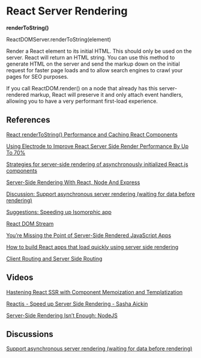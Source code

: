 # React Server Rendering

**renderToString()**

ReactDOMServer.renderToString(element)

Render a React element to its initial HTML. This should only be used on the server. React will return an HTML string. You can use this method to generate HTML on the server and send the markup down on the initial request for faster page loads and to allow search engines to crawl your pages for SEO purposes.

If you call ReactDOM.render() on a node that already has this server-rendered markup, React will preserve it and only attach event handlers, allowing you to have a very performant first-load experience.

## References

[React renderToString() Performance and Caching React Components](https://codedump.io/share/xjW15JpT26nT/1/react-rendertostring-performance-and-caching-react-components)

[Using Electrode to Improve React Server Side Render Performance By Up To 70%](https://medium.com/walmartlabs/using-electrode-to-improve-react-server-side-render-performance-by-up-to-70-e43f9494eb8b#.yfheotwn3)

[Strategies for server-side rendering of asynchronously initialized React.js components](http://stackoverflow.com/questions/25983001/strategies-for-server-side-rendering-of-asynchronously-initialized-react-js-comp)

[Server-Side Rendering With React, Node And Express](https://www.smashingmagazine.com/2016/03/server-side-rendering-react-node-express/)

[Discussion: Support asynchronous server rendering (waiting for data before rendering)](https://github.com/facebook/react/issues/1739)

[Suggestions: Speeding up Isomorphic app](http://stackoverflow.com/a/34835754/1672655)

[React DOM Stream](https://github.com/aickin/react-dom-stream)

[You’re Missing the Point of Server-Side Rendered JavaScript Apps](http://tomdale.net/2015/02/youre-missing-the-point-of-server-side-rendered-javascript-apps/)

[How to build React apps that load quickly using server side rendering](https://www.terlici.com/2015/03/18/fast-react-loading-server-rendering.html)

[Client Routing and Server Side Routing](http://stackoverflow.com/a/28558545/1672655)

## Videos

[Hastening React SSR with Component Memoization and Templatization](https://www.youtube.com/watch?v=sn-C_DKLKPE)

[Reactjs - Speed up Server Side Rendering - Sasha Aickin](https://www.youtube.com/watch?v=PnpfGy7q96U)

[Server-Side Rendering Isn’t Enough: NodeJS](https://www.youtube.com/watch?v=wRYdrfrL6ZQ)

## Discussions

[Support asynchronous server rendering (waiting for data before rendering)](https://github.com/facebook/react/issues/1739)
